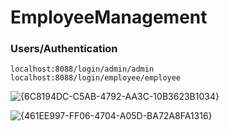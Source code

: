 # EmployeeManagement

### Users/Authentication

`localhost:8088/login/admin/admin`
`localhost:8088/login/employee/employee `

![{6C8194DC-C5AB-4792-AA3C-10B3623B1034}](https://github.com/user-attachments/assets/0219aa36-cc11-4397-8b4d-b40219a235c9)


![{461EE997-FF06-4704-A05D-BA72A8FA1316}](https://github.com/user-attachments/assets/fdf26fcb-2fbf-465d-8a45-4acab19e5c41)
